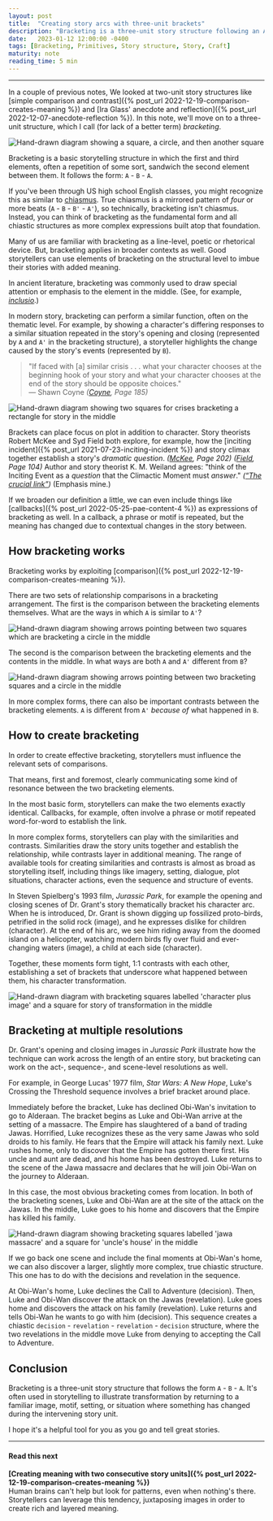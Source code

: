 ```yaml
---
layout: post
title:  "Creating story arcs with three-unit brackets"
description: "Bracketing is a three-unit story structure following an A - B - A form. It's often used to illustrate transformation by returning to a familiar image, motif, setting, or situation where something has changed because of the intervening story."
date:   2023-01-12 12:00:00 -0400
tags: [Bracketing, Primitives, Story structure, Story, Craft]
maturity: note
reading_time: 5 min
---
```


---

In a couple of previous notes, We looked at two-unit story structures like [simple comparison and contrast]({% post_url 2022-12-19-comparison-creates-meaning %}) and [Ira Glass' anecdote and reflection]({% post_url 2022-12-07-anecdote-reflection %}). In this note, we'll move on to a three-unit structure, which I call (for lack of a better term) _bracketing_.

<img src="/assets/img/bracketing-0-hero.png" alt="Hand-drawn diagram showing a square, a circle, and then another square" class="center shadow" />

Bracketing is a basic storytelling structure in which the first and third elements, often a repetition of some sort, sandwich the second element between them. It follows the form: `A` - `B` - `A`.

If you've been through US high school English classes, you might recognize this as similar to [chiasmus](https://en.wikipedia.org/wiki/Chiasmus). True chiasmus is a mirrored pattern of _four_ or more beats (`A` - `B` - `B'` - `A'`), so technically, bracketing isn't chiasmus. Instead, you can think of bracketing as the fundamental form and all chiastic structures as more complex expressions built atop that foundation.

Many of us are familiar with bracketing as a line-level, poetic or rhetorical device. But, bracketing applies in broader contexts as well. Good storytellers can use elements of bracketing on the structural level to imbue their stories with added meaning.

In ancient literature, bracketing was commonly used to draw special attention or emphasis to the element in the middle. (See, for example, _[inclusio](https://en.wikipedia.org/wiki/Inclusio)_.)

In modern story, bracketing can perform a similar function, often on the thematic level. For example, by showing a character's differing responses to a similar situation repeated in the story's opening and closing (represented by `A` and `A'` in the bracketing structure), a storyteller highlights the change caused by the story's events (represented by `B`). 

> "If faced with [a] similar crisis . . . what your character chooses at the beginning hook of your story and what your character chooses at the end of the story should be opposite choices."    
> &mdash; Shawn Coyne <cite>(<a href="/bibliography#coyne2015">Coyne</a>, Page 185)</cite>

<img src="/assets/img/bracketing-1-crises.png" alt="Hand-drawn diagram showing two squares for crises bracketing a rectangle for story in the middle" class="center shadow" />

Brackets can place focus on plot in addition to character. Story theorists Robert McKee and Syd Field both explore, for example, how the [inciting incident]({% post_url 2021-07-23-inciting-incident %}) and story climax together establish a story's _dramatic question_. <cite>(<a href="/bibliography#mckee2014">McKee</a>, Page 202)</cite> <cite>(<a href="/bibliography#field2005">Field</a>, Page 104)</cite> Author and story theorist K. M. Weiland agrees: "think of the Inciting Event as a _question_ that the Climactic Moment must _answer_." <cite>(<a href="/bibliography#weiland2020">&ldquo;The crucial link&rdquo;</a>)</cite> (Emphasis mine.)

If we broaden our definition a little, we can even include things like [callbacks]({% post_url 2022-05-25-pae-content-4 %}) as expressions of bracketing as well. In a callback, a phrase or motif is repeated, but the meaning has changed due to contextual changes in the story between.

## How bracketing works

Bracketing works by exploiting [comparison]({% post_url 2022-12-19-comparison-creates-meaning %}). 

There are two sets of relationship comparisons in a bracketing arrangement. The first is the comparison between the bracketing elements themselves. What are the ways in which `A` is similar to `A'`? 

<img src="/assets/img/bracketing-2-compare-a.png" alt="Hand-drawn diagram showing arrows pointing between two squares which are bracketing a circle in the middle" class="center shadow" />

The second is the comparison between the bracketing elements and the contents in the middle. In what ways are both `A` and `A'` different from `B`?

<img src="/assets/img/bracketing-3-compare-b.png" alt="Hand-drawn diagram showing arrows pointing between two bracketing squares and a circle in the middle" class="center shadow" />

In more complex forms, there can also be important contrasts between the bracketing elements. `A` is different from `A'` _because of_ what happened in `B`.

## How to create bracketing

In order to create effective bracketing, storytellers must influence the relevant sets of comparisons. 

That means, first and foremost, clearly communicating some kind of resonance between the two bracketing elements.

In the most basic form, storytellers can make the two elements exactly identical. Callbacks, for example, often involve a phrase or motif repeated word-for-word to establish the link.

In more complex forms, storytellers can play with the similarities and contrasts. Similarities draw the story units together and establish the relationship, while contrasts layer in additional meaning. The range of available tools for creating similarities and contrasts is almost as broad as storytelling itself, including things like imagery, setting, dialogue, plot situations, character actions, even the sequence and structure of events.

In Steven Spielberg's 1993 film, _Jurassic Park_, for example the opening and closing scenes of Dr. Grant's story thematically bracket his character arc. When he is introduced, Dr. Grant is shown digging up fossilized proto-birds, petrified in the solid rock (image), and he expresses dislike for children (character). At the end of his arc, we see him riding away from the doomed island on a helicopter, watching modern birds fly over fluid and ever-changing waters (image), a child at each side (character).

Together, these moments form tight, 1:1 contrasts with each other, establishing a set of brackets that underscore what happened between them, his character transformation.

<img src="/assets/img/bracketing-4-jp.png" alt="Hand-drawn diagram with bracketing squares labelled 'character plus image' and a square for story of transformation in the middle" class="center shadow" />

## Bracketing at multiple resolutions

Dr. Grant's opening and closing images in _Jurassic Park_ illustrate how the technique can work across the length of an entire story, but bracketing can work on the act-, sequence-, and scene-level resolutions as well.

For example, in George Lucas' 1977 film, _Star Wars: A New Hope_, Luke's Crossing the Threshold sequence involves a brief bracket around place. 

Immediately before the bracket, Luke has declined Obi-Wan's invitation to go to Alderaan. The bracket begins as Luke and Obi-Wan arrive at the setting of a massacre. The Empire has slaughtered of a band of trading Jawas. Horrified, Luke recognizes these as the very same Jawas who sold droids to his family. He fears that the Empire will attack his family next. Luke rushes home, only to discover that the Empire has gotten there first. His uncle and aunt are dead, and his home has been destroyed. Luke returns to the scene of the Jawa massacre and declares that he will join Obi-Wan on the journey to Alderaan.

In this case, the most obvious bracketing comes from location. In both of the bracketing scenes, Luke and Obi-Wan are at the site of the attack on the Jawas. In the middle, Luke goes to his home and discovers that the Empire has killed his family.

<img src="/assets/img/bracketing-5-sw.png" alt="Hand-drawn diagram showing bracketing squares labelled 'jawa massacre' and a square for 'uncle's house' in the middle" class="center shadow" />

If we go back one scene and include the final moments at Obi-Wan's home, we can also discover a larger, slightly more complex, true chiastic structure. This one has to do with the decisions and revelation in the sequence. 

At Obi-Wan's home, Luke declines the Call to Adventure (decision). Then, Luke and Obi-Wan discover the attack on the Jawas (revelation). Luke goes home and discovers the attack on his family (revelation). Luke returns and tells Obi-Wan he wants to go with him (decision). This sequence creates a chiastic `decision` - `revelation` - `revelation` - `decision` structure, where the two revelations in the middle move Luke from denying to accepting the Call to Adventure.

## Conclusion

Bracketing is a three-unit story structure that follows the form `A` - `B` - `A`. It's often used in storytelling to illustrate transformation by returning to a familiar image, motif, setting, or situation where something has changed during the intervening story unit. 

I hope it's a helpful tool for you as you go and tell great stories.

---

#### Read this next

**[Creating meaning with two consecutive story units]({% post_url 2022-12-19-comparison-creates-meaning %})**
<br />Human brains can't help but look for patterns, even when nothing's there. Storytellers can leverage this tendency, juxtaposing images in order to create rich and layered meaning.

